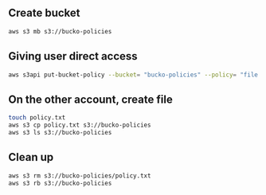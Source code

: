 ## Create bucket
```sh
aws s3 mb s3://bucko-policies
```
## Giving user direct access
```sh
aws s3api put-bucket-policy --bucket= "bucko-policies" --policy= "file://policy.json"
```
## On the other account, create file
```sh
touch policy.txt
aws s3 cp policy.txt s3://bucko-policies
aws s3 ls s3://bucko-policies
```
## Clean up
```sh
aws s3 rm s3://bucko-policies/policy.txt
aws s3 rb s3://bucko-policies
```

